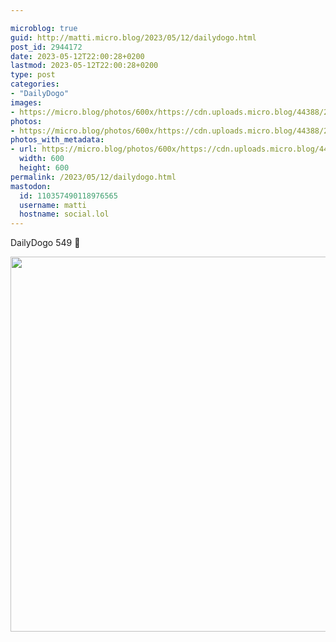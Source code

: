 ```yaml
---

microblog: true
guid: http://matti.micro.blog/2023/05/12/dailydogo.html
post_id: 2944172
date: 2023-05-12T22:00:28+0200
lastmod: 2023-05-12T22:00:28+0200
type: post
categories:
- "DailyDogo"
images:
- https://micro.blog/photos/600x/https://cdn.uploads.micro.blog/44388/2023/53ff66fdc9.jpg
photos:
- https://micro.blog/photos/600x/https://cdn.uploads.micro.blog/44388/2023/53ff66fdc9.jpg
photos_with_metadata:
- url: https://micro.blog/photos/600x/https://cdn.uploads.micro.blog/44388/2023/53ff66fdc9.jpg
  width: 600
  height: 600
permalink: /2023/05/12/dailydogo.html
mastodon:
  id: 110357490118976565
  username: matti
  hostname: social.lol
---
```

DailyDogo 549 🐶

<img src="https://micro.blog/photos/600x/https://blog.martin-haehnel.de/uploads/2023/53ff66fdc9.jpg" width="600" height="600" alt="" />
